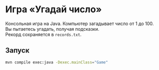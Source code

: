 # Игра «Угадай число»

Консольная игра на Java. Компьютер загадывает число от 1 до 100.  
Вы пытаетесь угадать, получая подсказки.  
Рекорд сохраняется в `records.txt`.

## Запуск
```bash
mvn compile exec:java -Dexec.mainClass="Game"